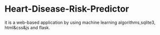 # Heart-Disease-Risk-Predictor
it is a web-based application by using machine learning algorithms,sqlite3, html&amp;css&amp;js and flask.
